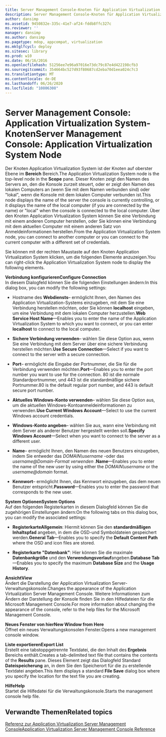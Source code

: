 ```yaml
---
title: Server Management Console-Knoten für Application Virtualization System
description: Server Management Console-Knoten für Application Virtualization System
author: dansimp
ms.assetid: 9450832e-335c-41e7-af24-fddb8ffc327c
ms.reviewer: ''
manager: dansimp
ms.author: dansimp
ms.pagetype: mdop, appcompat, virtualization
ms.mktglfcycl: deploy
ms.sitesec: library
ms.prod: w10
ms.date: 06/16/2016
ms.openlocfilehash: 51256ee7e96a97016e73dc79c87e4d422198cfb3
ms.sourcegitcommit: 354664bc527d93f80687cd2eba70d1eea024c7c3
ms.translationtype: MT
ms.contentlocale: de-DE
ms.lasthandoff: 06/26/2020
ms.locfileid: "10806308"
---
```

# <span data-ttu-id="df3f2-103">Server Management Console: Application Virtualization System-Knoten</span><span class="sxs-lookup"><span data-stu-id="df3f2-103">Server Management Console: Application Virtualization System Node</span></span>


<span data-ttu-id="df3f2-104">Der Knoten Application Virtualization System ist der Knoten auf oberster Ebene im **Bereich** Bereich.</span><span class="sxs-lookup"><span data-stu-id="df3f2-104">The Application Virtualization System node is the top-level node in the **Scope** pane.</span></span> <span data-ttu-id="df3f2-105">Dieser Knoten zeigt den Namen des Servers an, den die Konsole zurzeit steuert, oder er zeigt den Namen des lokalen Computers an (wenn Sie mit dem Namen verbunden sind) oder "lokal", wenn die Konsole mit dem lokalen Computer verbunden ist.</span><span class="sxs-lookup"><span data-stu-id="df3f2-105">This node displays the name of the server the console is currently controlling, or it displays the name of the local computer (if you are connected by the name) or "local" when the console is connected to the local computer.</span></span> <span data-ttu-id="df3f2-106">Über den Knoten Application Virtualization System können Sie eine Verbindung mit einem anderen Computer herstellen, oder Sie können eine Verbindung mit dem aktuellen Computer mit einem anderen Satz von Anmeldeinformationen herstellen.</span><span class="sxs-lookup"><span data-stu-id="df3f2-106">From the Application Virtualization System node, you can connect to another computer or you can connect to the current computer with a different set of credentials.</span></span>

<span data-ttu-id="df3f2-107">Sie können mit der rechten Maustaste auf den Knoten Application Virtualization System klicken, um die folgenden Elemente anzuzeigen.</span><span class="sxs-lookup"><span data-stu-id="df3f2-107">You can right-click the Application Virtualization System node to display the following elements.</span></span>

<a href="" id="configure-connection"></a>**<span data-ttu-id="df3f2-108">Verbindung konfigurieren</span><span class="sxs-lookup"><span data-stu-id="df3f2-108">Configure Connection</span></span>**  
<span data-ttu-id="df3f2-109">In diesem Dialogfeld können Sie die folgenden Einstellungen ändern:</span><span class="sxs-lookup"><span data-stu-id="df3f2-109">In this dialog box, you can modify the following settings:</span></span>

- <span data-ttu-id="df3f2-110">Hostname des **Webdiensts**– ermöglicht Ihnen, den Namen des Application Virtualization-Systems einzugeben, mit dem Sie eine Verbindung herstellen möchten, oder Sie können **localhost** eingeben, um eine Verbindung mit dem lokalen Computer herzustellen.</span><span class="sxs-lookup"><span data-stu-id="df3f2-110">**Web Service Host Name**—Enables you to enter the name of the Application Virtualization System to which you want to connect, or you can enter **localhost** to connect to the local computer.</span></span>

- <span data-ttu-id="df3f2-111">**Sichere Verbindung verwenden**– wählen Sie diese Option aus, wenn Sie eine Verbindung mit dem Server über eine sichere Verbindung herstellen möchten.</span><span class="sxs-lookup"><span data-stu-id="df3f2-111">**Use Secure Connection**—Select if you want to connect to the server with a secure connection.</span></span>

- <span data-ttu-id="df3f2-112">**Port**– ermöglicht die Eingabe der Portnummer, die Sie für die Verbindung verwenden möchten.</span><span class="sxs-lookup"><span data-stu-id="df3f2-112">**Port**—Enables you to enter the port number you want to use for the connection.</span></span> <span data-ttu-id="df3f2-113">80 ist die normale Standardportnummer, und 443 ist die standardmäßige sichere Portnummer.</span><span class="sxs-lookup"><span data-stu-id="df3f2-113">80 is the default regular port number, and 443 is default secure port number.</span></span>

- <span data-ttu-id="df3f2-114">**Aktuelles Windows-Konto verwenden**– wählen Sie diese Option aus, um die aktuellen Windows-Kontoanmeldeinformationen zu verwenden.</span><span class="sxs-lookup"><span data-stu-id="df3f2-114">**Use Current Windows Account**—Select to use the current Windows account credentials.</span></span>

- <span data-ttu-id="df3f2-115">**Windows-Konto angeben**– wählen Sie aus, wann eine Verbindung mit dem Server als anderer Benutzer hergestellt werden soll.</span><span class="sxs-lookup"><span data-stu-id="df3f2-115">**Specify Windows Account**—Select when you want to connect to the server as a different user.</span></span>

- <span data-ttu-id="df3f2-116">**Name**– ermöglicht Ihnen, den Namen des neuen Benutzers einzugeben, indem Sie entweder das *DOMAIN\\username* -oder das <em> username@Domain-Format verwenden </em> .</span><span class="sxs-lookup"><span data-stu-id="df3f2-116">**Name**—Enables you to enter the name of the new user by using either the *DOMAIN\\username* or the <em>username@domain</em> format.</span></span>

- <span data-ttu-id="df3f2-117">**Kennwort**– ermöglicht Ihnen, das Kennwort einzugeben, das dem neuen Benutzer entspricht.</span><span class="sxs-lookup"><span data-stu-id="df3f2-117">**Password**—Enables you to enter the password that corresponds to the new user.</span></span>

<a href="" id="system-options"></a>**<span data-ttu-id="df3f2-118">System Optionen</span><span class="sxs-lookup"><span data-stu-id="df3f2-118">System Options</span></span>**  
<span data-ttu-id="df3f2-119">Auf den folgenden Registerkarten in diesem Dialogfeld können Sie die zugehörigen Einstellungen ändern:</span><span class="sxs-lookup"><span data-stu-id="df3f2-119">On the following tabs on this dialog box, you can modify the associated settings:</span></span>

-   <span data-ttu-id="df3f2-120">**RegisterkarteAllgemein**: Hiermit können Sie den **standardmäßigen Inhaltspfad** angeben, in dem die OSD-und Symboldateien gespeichert werden.</span><span class="sxs-lookup"><span data-stu-id="df3f2-120">**General Tab**—Enables you to specify the **Default Content Path** where the OSD and icon files are stored.</span></span>

-   <span data-ttu-id="df3f2-121">**Registerkarte "Datenbank"**: Hier können Sie die maximale **Datenbankgröße** und den **Verwendungsverlauf**angeben.</span><span class="sxs-lookup"><span data-stu-id="df3f2-121">**Database Tab**—Enables you to specify the maximum **Database Size** and the **Usage History**.</span></span>

<a href="" id="view"></a>**<span data-ttu-id="df3f2-122">Ansicht</span><span class="sxs-lookup"><span data-stu-id="df3f2-122">View</span></span>**  
<span data-ttu-id="df3f2-123">Ändert die Darstellung der Application Virtualization Server-Verwaltungskonsole.</span><span class="sxs-lookup"><span data-stu-id="df3f2-123">Changes the appearance of the Application Virtualization Server Management Console.</span></span> <span data-ttu-id="df3f2-124">Weitere Informationen zum Ändern der Darstellung der Konsole finden Sie in den Hilfedateien für die Microsoft Management Console.</span><span class="sxs-lookup"><span data-stu-id="df3f2-124">For more information about changing the appearance of the console, refer to the help files for the Microsoft Management Console.</span></span>

<a href="" id="new-window-from-here"></a>**<span data-ttu-id="df3f2-125">Neues Fenster von hier</span><span class="sxs-lookup"><span data-stu-id="df3f2-125">New Window from Here</span></span>**  
<span data-ttu-id="df3f2-126">Öffnet ein neues Verwaltungskonsolen Fenster.</span><span class="sxs-lookup"><span data-stu-id="df3f2-126">Opens a new management console window.</span></span>

<a href="" id="export-list"></a>**<span data-ttu-id="df3f2-127">Liste exportieren</span><span class="sxs-lookup"><span data-stu-id="df3f2-127">Export List</span></span>**  
<span data-ttu-id="df3f2-128">Erstellt eine tabstoppgetrennte Textdatei, die den Inhalt des **Ergebnis** Bereichs enthält.</span><span class="sxs-lookup"><span data-stu-id="df3f2-128">Creates a tab-delimited text file that contains the contents of the **Results** pane.</span></span> <span data-ttu-id="df3f2-129">Dieses Element zeigt das Dialogfeld Standard **Dateispeicherung** an, in dem Sie den Speicherort für die zu erstellende Textdatei angeben.</span><span class="sxs-lookup"><span data-stu-id="df3f2-129">This item displays a standard **File Save** dialog box where you specify the location for the text file you are creating.</span></span>

<a href="" id="help"></a>**<span data-ttu-id="df3f2-130">Hilfe</span><span class="sxs-lookup"><span data-stu-id="df3f2-130">Help</span></span>**  
<span data-ttu-id="df3f2-131">Startet die Hilfedatei für die Verwaltungskonsole.</span><span class="sxs-lookup"><span data-stu-id="df3f2-131">Starts the management console help file.</span></span>

## <span data-ttu-id="df3f2-132">Verwandte Themen</span><span class="sxs-lookup"><span data-stu-id="df3f2-132">Related topics</span></span>


[<span data-ttu-id="df3f2-133">Referenz zur Application Virtualization Server Management Console</span><span class="sxs-lookup"><span data-stu-id="df3f2-133">Application Virtualization Server Management Console Reference</span></span>](application-virtualization-server-management-console-reference.md)

 

 






